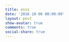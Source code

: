 ```yaml
---
title: esss
date: '2016-10-06 00:00:00'
layout: post
show-avatar: true
comments: true
social-share: true
---
```

